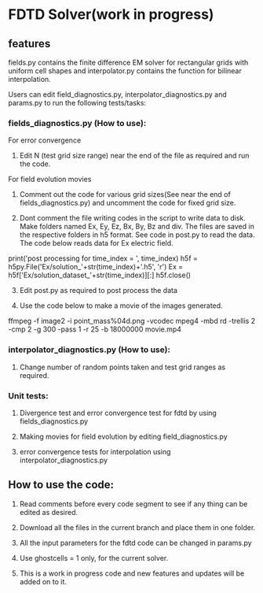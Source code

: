 # FDTD Solver(work in progress)

## features

fields.py contains the finite difference EM solver for rectangular grids with uniform cell shapes and interpolator.py contains the function for bilinear interpolation. 

Users can edit field_diagnostics.py, interpolator_diagnostics.py and params.py to run the following tests/tasks:

### fields_diagnostics.py (How to use):

For error convergence

1. Edit N (test grid size range) near the end of the file as required and run the code.

For field evolution movies

1. Comment out the code for various grid sizes(See near the end of fields_diagnostics.py) and uncomment the code for fixed grid size.

2. Dont comment the file writing codes in the script to write data to disk. Make folders named Ex, Ey, Ez, Bx, By, Bz and div. The files are saved in the respective folders in h5 format. See code in post.py to read the data. The code below reads data for Ex electric field. 

print('post processing for time_index = ', time_index)
h5f = h5py.File('Ex/solution_'+str(time_index)+'.h5', 'r')
Ex = h5f['Ex/solution_dataset_'+str(time_index)][:]
h5f.close()

3. Edit post.py as required to post process the data 

4. Use the code below to make a movie of the images generated. 

ffmpeg -f image2 -i point_mass%04d.png -vcodec mpeg4 -mbd rd -trellis 2 -cmp 2 -g 300 -pass 1 -r 25 -b 18000000 movie.mp4


### interpolator_diagnostics.py (How to use):

1. Change number of random points taken and test grid ranges as required. 

### Unit tests:

1. Divergence test and error convergence test for fdtd by using fields_diagnostics.py

2. Making movies for field evolution by editing field_diagnostics.py

3. error convergence tests for interpolation using interpolator_diagnostics.py

## How to use the code:

1. Read comments before every code segment to see if any thing can be edited as desired.

2. Download all the files in the current branch and place them in one folder.

3. All the input parameters for the fdtd code can be changed in params.py

4. Use ghostcells = 1 only, for the current solver.

5. This is a work in progress code and new features and updates will be added on to it.
